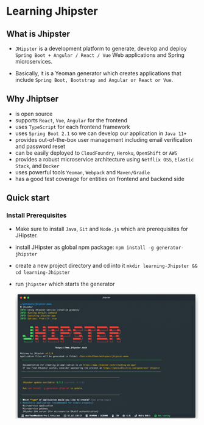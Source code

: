 # Learning Jhipster

## What is Jhipster

- `JHipster` is a development platform to generate, develop and deploy `Spring Boot + Angular / React / Vue` Web applications and Spring microservices.

- Basically, it is a Yeoman generator which creates applications that include `Spring Boot, Bootstrap and Angular or React or Vue`.

## Why Jhiptser

- is open source
- supports `React`, `Vue`, `Angular` for the frontend
- uses `TypeScript` for each frontend framework
- uses `Spring Boot 2.1` so we can develop our application in `Java 11+`
- provides out-of-the-box user management including email verification and password reset
- can be easily deployed to `CloudFoundry`, `Heroku`, `OpenShift` or `AWS`
- provides a robust microservice architecture using `Netflix OSS`, `Elastic Stack`, and `Docker`
- uses powerful tools `Yeoman`, `Webpack` and `Maven/Gradle`
- has a good test coverage for entities on frontend and backend side

## Quick start

### Install Prerequisites

- Make sure to install `Java`, `Git` and `Node.js` which are prerequisites for JHipster.

- install JHipster as global npm package: `npm install -g generator-jhipster`

- create a new project directory and cd into it `mkdir learning-Jhipster && cd learning-Jhipster`

- run `jhipster` which starts the generator

  ![](jhipster.PNG)
